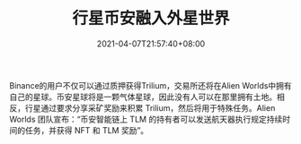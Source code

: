 ﻿---
title: "行星币安融入外星世界"
date: 2021-04-07T21:57:40+08:00
lastmod: 2021-04-07T16:45:40+08:00
draft: false
authors: ["Joyce"]
description: "Binance的用户不仅可以通过质押获得Trilium，交易所还将在Alien Worlds中拥有自己的星球。币安星球将是一颗气体星球，因此没有人可以在那里拥有土地。相反，行星通过要求分享采矿奖励来积累 Trilium，然后将用于特殊任务。Alien Worlds 团队宣布：“币安智能链上 TLM 的持有者可以发送航天器执行规定持续时间的任务，并获得 NFT 和 TLM 奖励”。"
featuredImage: "planet-binance-integrated-into-alien-worlds.png"
tags: ["Virtual World","虚拟世界","Play to Earn"]
categories: ["news"]
news: ["虚拟世界"]
weight: 
lightgallery: true
pinned: false
recommend: false
recommend1: false
---

Binance的用户不仅可以通过质押获得Trilium，交易所还将在Alien Worlds中拥有自己的星球。币安星球将是一颗气体星球，因此没有人可以在那里拥有土地。相反，行星通过要求分享采矿奖励来积累 Trilium，然后将用于特殊任务。Alien Worlds 团队宣布：“币安智能链上 TLM 的持有者可以发送航天器执行规定持续时间的任务，并获得 NFT 和 TLM 奖励”。

<!--more-->

